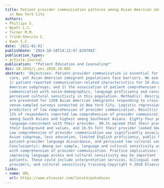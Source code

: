 ```yaml
---
title: Patient-provider communication patterns among Asian American immigrant subgroups
  in New York City
authors:
- Phillips S.
- Wyatt L.C.
- Turner M.M.
- Trinh-Shevrin C.
- Kwon S.C.
date: '2021-01-01'
publishDate: '2024-10-10T14:22:47.829798Z'
publication_types:
- article-journal
publication: '*Patient Education and Counseling*'
doi: 10.1016/j.pec.2020.10.002
abstract: 'Objectives: Patient-provider communication is essential for patient-centered
  care, yet Asian American immigrant populations face barriers. We aim to describe:
  1) patient-reported communication-related characteristics for 16 disaggregated Asian
  American subgroups; and 2) the association of patient comprehension of provider
  communication with socio-demographics, language proficiency and concordance, and
  perceived cultural sensitivity in this population. Method(s): Descriptive statistics
  are presented for 1269 Asian American immigrants responding to cross-sectional,
  venue-sampled surveys conducted in New York City. Logistic regression models examine
  predictors of low comprehension of provider communication. Result(s): Approximately
  11% of respondents reported low comprehension of provider communication: lowest
  among South Asians and highest among Southeast Asians. Eighty-four percent were
  language-concordant with their provider, 90.1% agreed that their provider understood
  their background and values, and 16.5% felt their provider looked down on them.
  Low comprehension of provider communication was significantly associated with Southeast
  Asian subgroup, less education, limited English proficiency, public health insurance,
  patient-provider language discordance, and perceived low cultural understanding.
  Conclusion(s): Among our sample, language and cultural sensitivity are associated
  with comprehension of provider communication. Practice implications: Strategies
  improving language access and cultural sensitivity may be important for Asian immigrant
  patients. These could include interpretation services, bilingual community-based
  providers, and cultural sensitivity training.Copyright © 2020 Elsevier B.V.'
links:
- name: URL
  url: https://www.elsevier.com/locate/pateducou
---
```

